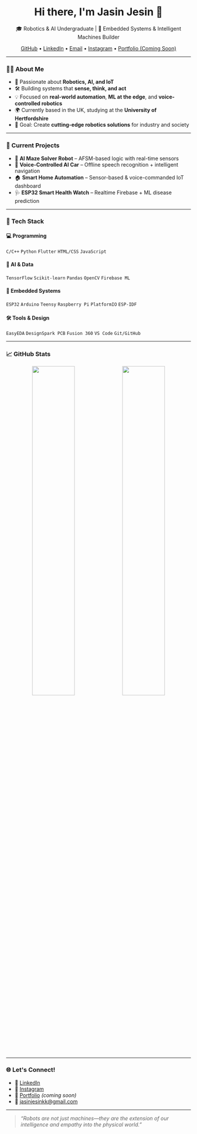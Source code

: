 <h1 align="center">Hi there, I'm Jasin Jesin 👋</h1>
<p align="center">
  🎓 Robotics & AI Undergraduate | 🤖 Embedded Systems & Intelligent Machines Builder  
</p>
<p align="center">
  <a href="https://github.com/jasin-jesin">GitHub</a> •
  <a href="https://www.linkedin.com/in/jasin-jesin-8b3674214/">LinkedIn</a> •
  <a href="mailto:jasinjesinkk@gmail.com">Email</a> •
  <a href="https://www.instagram.com/jasin_techy/">Instagram</a> •
  <a href="https://yourportfolio.link">Portfolio (Coming Soon)</a>
</p>

---

### 👨‍💻 About Me

- 🧠 Passionate about **Robotics, AI, and IoT**
- 🛠️ Building systems that **sense, think, and act**
- 💡 Focused on **real-world automation**, **ML at the edge**, and **voice-controlled robotics**
- 🌍 Currently based in the UK, studying at the **University of Hertfordshire**
- 🎯 Goal: Create **cutting-edge robotics solutions** for industry and society

---

### 🚀 Current Projects

- 🧭 **AI Maze Solver Robot** – AFSM-based logic with real-time sensors  
- 🤖 **Voice-Controlled AI Car** – Offline speech recognition + intelligent navigation  
- 🏠 **Smart Home Automation** – Sensor-based & voice-commanded IoT dashboard  
- 🩺 **ESP32 Smart Health Watch** – Realtime Firebase + ML disease prediction

---

### 🧰 Tech Stack

#### 💻 Programming
`C/C++` `Python` `Flutter` `HTML/CSS` `JavaScript`

#### 🧠 AI & Data
`TensorFlow` `Scikit-learn` `Pandas` `OpenCV` `Firebase ML`

#### 🔌 Embedded Systems
`ESP32` `Arduino` `Teensy` `Raspberry Pi` `PlatformIO` `ESP-IDF`

#### 🛠️ Tools & Design
`EasyEDA` `DesignSpark PCB` `Fusion 360` `VS Code` `Git/GitHub`

---

### 📈 GitHub Stats

<p align="center">
  <img width="48%" src="https://github-readme-stats.vercel.app/api?username=jasinjesin&show_icons=true&theme=tokyonight" />
  <img width="48%" src="https://github-readme-streak-stats.herokuapp.com/?user=jasinjesin&theme=tokyonight"/>
</p>

---

### 🌐 Let's Connect!

- 💼 [LinkedIn](https://www.linkedin.com/in/jasin-jesin-8b3674214/)
- 📸 [Instagram](https://www.instagram.com/jasin_techy/)
- 🧠 [Portfolio](https://yourportfolio.link) _(coming soon)_
- 📧 jasinjesinkk@gmail.com

---

> _“Robots are not just machines—they are the extension of our intelligence and empathy into the physical world.”_
